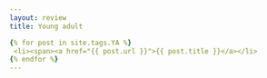 ```yaml
---
layout: review
title: Young adult

{% for post in site.tags.YA %}
 <li><span><a href="{{ post.url }}">{{ post.title }}</a></li>
{% endfor %}
---
```


